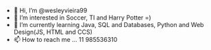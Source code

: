 - 👋 Hi, I’m @wesleyvieira99
- 👀 I’m interested in Soccer, TI and Harry Potter =)
- 🌱 I’m currently learning Java, SQL and Databases, Python and Web Design(JS, HTML and CCS)
- 📫 How to reach me ... 11 985536310

<!---
wesleyvieira99/wesleyvieira99 is a ✨ special ✨ repository because its `README.md` (this file) appears on your GitHub profile.
You can click the Preview link to take a look at your changes.
--->
